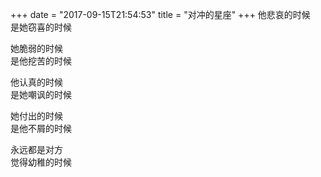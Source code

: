 +++
date = "2017-09-15T21:54:53"
title = "对冲的星座"
+++
他悲哀的时候  
是她窃喜的时候  
  
她脆弱的时候  
是他挖苦的时候  
  
他认真的时候  
是她嘲讽的时候  
  
她付出的时候  
是他不屑的时候  
  
永远都是对方  
觉得幼稚的时候  